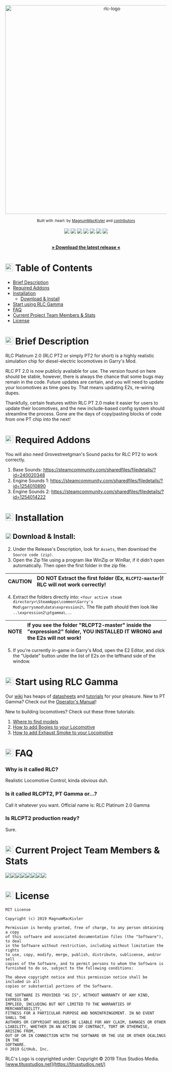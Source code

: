 <p align="center">
  <a href="https://titusstudios.net/">
    <img
      alt="rlc-logo"
      title="RLC Logo | www.titusstudios.net/"
      src="https://titusstudios.net/data/static/images/rlc-gamma-logo/rlc-logo-main-nograd.png"
      width="650"
    />
  </a>
</p>

<div align="center">
  <sub>Built with :heart: by
  <a href="https://github.com/MagnumMacKivler">MagnumMacKivler</a> and
  <a href="https://github.com/MagnumMacKivler/RLCPT2/graphs/contributors">
    contributors
  </a>
</div>

<br>

<div align="center">
<img src="https://img.shields.io/badge/build-passing-brightgreen"/>
<img src="https://img.shields.io/discord/574783886580514816"/>
<img src="https://img.shields.io/github/issues/MagnumMacKivler/RLCPT2"/>
<img src="https://img.shields.io/github/issues-pr/MagnumMacKivler/RLCPT2"/>
<img src="https://img.shields.io/github/v/release/MagnumMacKivler/RLCPT2"/>
<img src="https://img.shields.io/github/last-commit/MagnumMacKivler/RLCPT2"/>
<img src="https://img.shields.io/github/license/MagnumMacKivler/RLCPT2"/>
</div>

<br>

<p align="center"><strong><a href="https://github.com/MagnumMacKivler/RLCPT2/releases/latest">» Download the latest release «</a></strong></p>

# <img src="https://titusstudios.net/data/static/scss/fonts/octicons/svg/list-unordered.svg" height="24px" /> Table of Contents
- [Brief Description](#-brief-description)
- [Required Addons](#-required-addons)
- [Installation](#-installation)
  - [Download & Install](#-download--install)
- [Start using RLC Gamma](#-start-using-rlc-gamma)
- [FAQ](#-faq)
- [Current Project Team Members & Stats](#-current-project-team-members--stats)
- [License](#-license)

# <img src="https://titusstudios.net/data/static/scss/fonts/octicons/svg/book.svg" height="24px" /> Brief Description

RLC Platinum 2.0 (RLC PT2 or simply PT2 for short) is a highly realistic simulation chip for diesel-electric locomotives in Garry's Mod.

RLC PT 2.0 is now publicly available for use. The version found on here should be stable, however, there is always the chance that some bugs may remain in the code. Future updates are certain, and you will need to update your locomotives as time goes by. That means updating E2s, re-wiring dupes.

Thankfully, certain features within RLC PT 2.0 make it easier for users to update their locomotives, and the new include-based config system should streamline the process. Gone are the days of copy/pasting blocks of code from one PT chip into the next!

# <img src="https://titusstudios.net/data/static/scss/fonts/octicons/svg/checklist.svg" height="24px" /> Required Addons

You will also need Grovestreetgman's Sound packs for RLC PT2 to work correctly.
1. Base Sounds: https://steamcommunity.com/sharedfiles/filedetails/?id=240020348
2. Engine Sounds 1: https://steamcommunity.com/sharedfiles/filedetails/?id=1254010890
3. Engine Sounds 2: https://steamcommunity.com/sharedfiles/filedetails/?id=1254014222

# <img src="https://titusstudios.net/data/static/scss/fonts/octicons/svg/package.svg" height="24px" /> Installation

## <img src="https://titusstudios.net/data/static/scss/fonts/octicons/svg/repo-pull.svg" height="18px" /> Download & Install:
2. Under the Release's Description, look for `Assets`, then download the `Source code (zip)`.
3. Open the Zip file using a program like WinZip or WinRar, if it didn't open automatically. Then open the first folder in the zip file. 

| CAUTION | DO NOT Extract the first folder (Ex, `RLCPT2-master`)! RLC will not work correctly!  |
| :--- | :--- |

4. Extract the folders directly into: `<Your active steam directory>\SteamApps\common\Garry's Mod\garrysmod\data\expression2\`.
The file path should then look like `..\expression2\ptgamma\..`.

| NOTE | If you see the folder "RLCPT2-master" inside the "expression2" folder, YOU INSTALLED IT WRONG and the E2s will not work!  |
| :--- | :--- |
5. If you're currently in-game in Garry's Mod, open the E2 Editor, and click the "Update" button under the list of E2s on the lefthand side of the window.

# <img src="https://titusstudios.net/data/static/scss/fonts/octicons/svg/terminal.svg" height="24px" /> Start using RLC Gamma
Our [wiki](https://github.com/MagnumMacKivler/RLCPT2/wiki) has heaps of [datasheets](https://github.com/MagnumMacKivler/RLCPT2/wiki/Locomotive-Data-Sheets) and [tutorials](https://github.com/MagnumMacKivler/RLCPT2/wiki/Configuring-Locomotives-in-RLC-PT2) for your pleasure. New to PT Gamma? Check out the [Operator's Manual](https://github.com/MagnumMacKivler/RLCPT2/blob/dev/ptgamma/RLC_PT2_Operator_Manual.txt)!

New to building locomotives? Check out these three tutorials:
1. [Where to find models](https://github.com/MagnumMacKivler/RLCPT2/wiki/Where-to-find-models)
2. [How to add Bogies to your Locomotive](https://github.com/MagnumMacKivler/RLCPT2/wiki/How-to-add-Bogies-to-your-Locomotive)
3. [How to add Exhaust Smoke to your Locomotive](https://github.com/MagnumMacKivler/RLCPT2/wiki/How-to-add-Exhaust-Smoke-to-your-Locomotive)

# <img src="https://titusstudios.net/data/static/scss/fonts/octicons/svg/comment-discussion.svg" height="24px" /> FAQ
### Why is it called RLC?
Realistic Locomotive Control, kinda obvious duh.

### Is it called RLCPT2, PT Gamma or...?
Call it whatever you want. Official name is: RLC Platinum 2.0 Gamma

### Is RLCPT2 production ready?
Sure.

# <img src="https://titusstudios.net/data/static/scss/fonts/octicons/svg/organization.svg" height="24px" /> Current Project Team Members & Stats
[![](https://sourcerer.io/fame/TitusStudiosMediaGroup/MagnumMacKivler/RLCPT2/images/0)](https://sourcerer.io/fame/TitusStudiosMediaGroup/MagnumMacKivler/RLCPT2/links/0)[![](https://sourcerer.io/fame/TitusStudiosMediaGroup/MagnumMacKivler/RLCPT2/images/1)](https://sourcerer.io/fame/TitusStudiosMediaGroup/MagnumMacKivler/RLCPT2/links/1)[![](https://sourcerer.io/fame/TitusStudiosMediaGroup/MagnumMacKivler/RLCPT2/images/2)](https://sourcerer.io/fame/TitusStudiosMediaGroup/MagnumMacKivler/RLCPT2/links/2)[![](https://sourcerer.io/fame/TitusStudiosMediaGroup/MagnumMacKivler/RLCPT2/images/3)](https://sourcerer.io/fame/TitusStudiosMediaGroup/MagnumMacKivler/RLCPT2/links/3)[![](https://sourcerer.io/fame/TitusStudiosMediaGroup/MagnumMacKivler/RLCPT2/images/4)](https://sourcerer.io/fame/TitusStudiosMediaGroup/MagnumMacKivler/RLCPT2/links/4)[![](https://sourcerer.io/fame/TitusStudiosMediaGroup/MagnumMacKivler/RLCPT2/images/5)](https://sourcerer.io/fame/TitusStudiosMediaGroup/MagnumMacKivler/RLCPT2/links/5)[![](https://sourcerer.io/fame/TitusStudiosMediaGroup/MagnumMacKivler/RLCPT2/images/6)](https://sourcerer.io/fame/TitusStudiosMediaGroup/MagnumMacKivler/RLCPT2/links/6)[![](https://sourcerer.io/fame/TitusStudiosMediaGroup/MagnumMacKivler/RLCPT2/images/7)](https://sourcerer.io/fame/TitusStudiosMediaGroup/MagnumMacKivler/RLCPT2/links/7)

# <img src="https://titusstudios.net/data/static/scss/fonts/octicons/svg/law.svg" height="24px" /> License
```
MIT License

Copyright (c) 2019 MagnumMacKivler

Permission is hereby granted, free of charge, to any person obtaining a copy
of this software and associated documentation files (the "Software"), to deal
in the Software without restriction, including without limitation the rights
to use, copy, modify, merge, publish, distribute, sublicense, and/or sell
copies of the Software, and to permit persons to whom the Software is
furnished to do so, subject to the following conditions:

The above copyright notice and this permission notice shall be included in all
copies or substantial portions of the Software.

THE SOFTWARE IS PROVIDED "AS IS", WITHOUT WARRANTY OF ANY KIND, EXPRESS OR
IMPLIED, INCLUDING BUT NOT LIMITED TO THE WARRANTIES OF MERCHANTABILITY,
FITNESS FOR A PARTICULAR PURPOSE AND NONINFRINGEMENT. IN NO EVENT SHALL THE
AUTHORS OR COPYRIGHT HOLDERS BE LIABLE FOR ANY CLAIM, DAMAGES OR OTHER
LIABILITY, WHETHER IN AN ACTION OF CONTRACT, TORT OR OTHERWISE, ARISING FROM,
OUT OF OR IN CONNECTION WITH THE SOFTWARE OR THE USE OR OTHER DEALINGS IN THE
SOFTWARE.
© 2019 GitHub, Inc.
```

RLC's Logo is copyrighted under: Copyright © 2019 Titus Studios Media. [www.titusstudios.net](https://titusstudios.net/)

